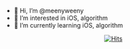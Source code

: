 - 👋 Hi, I’m @meenyweeny
- 👀 I’m interested in iOS, algorithm
- 🌱 I’m currently learning iOS, algorithm

 <div align=center>
  
[![Hits](https://hits.seeyoufarm.com/api/count/incr/badge.svg?url=https%3A%2F%2Fgithub.com%2Fgjbae1212%2Fhit-counter&count_bg=%23000000&title_bg=%23A4A4A4&icon=&icon_color=%23E7E7E7&title=hits&edge_flat=true)](https://hits.seeyoufarm.com)
  
</div>
